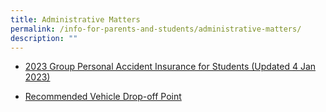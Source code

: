 ```yaml
---
title: Administrative Matters
permalink: /info-for-parents-and-students/administrative-matters/
description: ""
---
```

* [2023 Group Personal Accident Insurance for Students (Updated 4 Jan 2023)](/files/Product%20Fact%20Sheet%20Year%202023_GPA%20Product%20Fact%20Sheet%20for%202023.pdf)

* [Recommended Vehicle Drop-off Point](/files/Recommended%20Drop%20Off%20Point.pdf)
